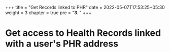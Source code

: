+++
title = "Get Records linked to PHR"
date = 2022-05-07T17:53:25+05:30
weight = 3
chapter = true
pre = "<b>3. </b>"
+++

# Get access to Health Records linked with a user's PHR address
